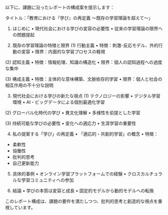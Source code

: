 以下に、課題に沿ったレポートの構成案を提示します：

タイトル：「教育における『学び』の再定義 〜既存の学習理論を超えて〜」

1. はじめに
• 現代社会における学びの変容の必要性
• 従来の学習理論の限界への問題提起

2. 既存の学習理論の特徴と限界
(1) 行動主義
• 特徴：刺激-反応モデル、外的行動の変容
• 限界：内面的な学習プロセスの軽視

(2) 認知主義
• 特徴：情報処理、知識の構造化
• 限界：個人の認知過程への過度な集中

(3) 構成主義
• 特徴：主体的な意味構築、文脈依存的学習
• 限界：個人と社会の相互作用の不十分な説明

3. 現代社会における学びの新たな視点
(1) テクノロジーの影響
• デジタル学習環境
• AI・ビッグデータによる個別最適化学習

(2) グローバル化時代の学び
• 異文化理解
• 多様性を前提とした学習

(3) 持続可能な学びの必要性
• 変化への適応力
• 生涯学習の重要性

4. 私の提案する「学び」の再定義
• 「適応的・共創的学習」の概念
• 特徴：
- 柔軟性
- 協働性
- 批判的思考
- 自己更新能力

5. 具体的事例
• オンライン学習プラットフォームでの経験
• クロスカルチュラルな学習コミュニティへの参加

6. 結論
• 学びの本質は変容と成長
• 固定的モデルから動的モデルへの転換

このレポート構成は、課題の要件を満たしつつ、批判的思考と創造的な視点を重視しています。